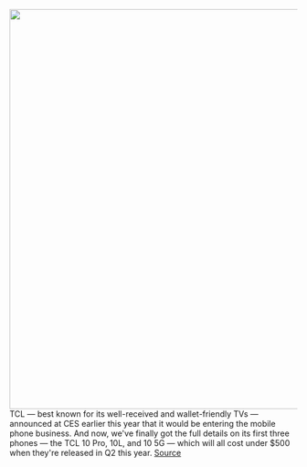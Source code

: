 <img src='https://cdn.vox-cdn.com/uploads/chorus_asset/file/11490453/a-01.0.png' width='700px' /><br/>
TCL — best known for its well-received and wallet-friendly TVs — announced at CES earlier this year that it would be entering the mobile phone business. And now, we've finally got the full details on its first three phones — the TCL 10 Pro, 10L, and 10 5G — which will all cost under $500 when they're released in Q2 this year.
<a href='https://www.theverge.com/circuitbreaker/2020/4/6/21207245/tcl-10-pro-5g-10l-price-release-date-budget-phones-specs-features'> Source <a/>